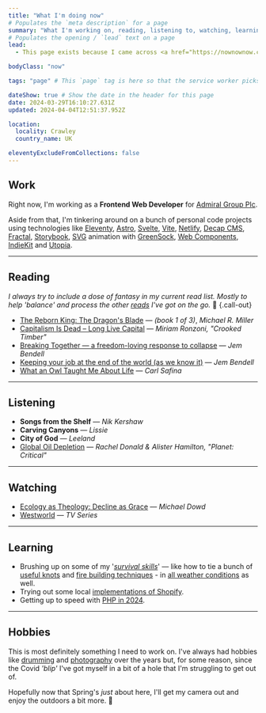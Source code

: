 ```yaml
---
title: "What I'm doing now"
# Populates the `meta description` for a page
summary: "What I'm working on, reading, listening to, watching, learning, and some hobbies I'm enjoying at the moment."
# Populates the opening / `lead` text on a page
lead:
  - This page exists because I came across <a href="https://nownownow.com/">someone who had a 'now' page</a>. I liked the idea so much that I decided to create my own.

bodyClass: "now"

tags: "page" # This `page` tag is here so that the service worker picks them up. These pages are picked up in the `mainnav` or `footernav` loops

dateShow: true # Show the date in the header for this page
date: 2024-03-29T16:10:27.631Z
updated: 2024-04-04T12:51:37.952Z

location:
  locality: Crawley
  country_name: UK

eleventyExcludeFromCollections: false
---
```


## Work

Right now, I'm working as a **Frontend Web Developer** for [Admiral Group Plc](https://www.admiralgroup.co.uk/).

Aside from that, I'm tinkering around on a bunch of personal code projects using technologies like [Eleventy](https://www.11ty.io/), [Astro](https://astro.build/), [Svelte](https://svelte.dev/), [Vite](https://vitejs.dev/), [Netlify](https://www.netlify.com/), [Decap CMS](https://decapcms.org/), [Fractal](https://fractal.build/), [Storybook](https://storybook.js.org/), [SVG](https://developer.mozilla.org/en-US/docs/Web/SVG) animation with [GreenSock](https://greensock.com/), [Web Components](https://developer.mozilla.org/en-US/docs/Web/Web_Components), [IndieKit](https://getindiekit.com/) and [Utopia](https://utopia.fyi/).

---

## Reading

*I always try to include a dose of fantasy in my current read list. Mostly to help 'balance' and process the other [reads](/reading) I've got on the go.* 😬 {.call-out}

* [The Reborn King: The Dragon's Blade](https://www.michaelrmiller.co.uk/therebornking) &mdash; *(book 1 of 3)*, *Michael R. Miller*
* [Capitalism Is Dead – Long Live Capital](https://crookedtimber.org/2024/03/25/capitalism-is-dead-long-live-capital/) &mdash; *Miriam Ronzoni, "Crooked Timber"*
* [Breaking Together &mdash; a freedom-loving response to collapse](https://jembendell.com/2023/04/08/breaking-together-a-freedom-loving-response-to-collapse/) &mdash; *Jem Bendell*
* [Keeping your job at the end of the world (as we know it)](https://jembendell.com/2024/04/03/keeping-your-job-at-the-end-of-the-world-as-we-know-it/) &mdash; *Jem Bendell*
* [What an Owl Taught Me About Life](https://time.com/6320590/owls-nature-carl-safina/) &mdash; *Carl Safina*

---

## Listening

* **Songs from the Shelf** &mdash; *Nik Kershaw*
* **Carving Canyons** &mdash; *Lissie*
* **City of God** &mdash; *Leeland*
* [Global Oil Depletion](https://www.planetcritical.com/p/global-oil-depletion) &mdash; *Rachel Donald & Alister Hamilton, "Planet: Critical"*

---

## Watching

* [Ecology as Theology: Decline as Grace](https://youtu.be/SQYrkhAuJH0) &mdash; *Michael Dowd*
* [Westworld](https://www.imdb.com/title/tt0475784/) &mdash; *TV Series*

---

## Learning

* Brushing up on some of my '*[survival skills](https://youtu.be/BFheNvvJGoQ)*' &mdash; like how to tie a bunch of [useful knots](https://youtu.be/kA48yzKYp3Q) and [fire building techniques](https://youtu.be/7v4twfXG2uY) - in [all weather conditions](https://youtu.be/QiYlEyvDbco) as well.
* Trying out some local [implementations of Shopify](https://youtu.be/WY9q2PVd2q4).
* Getting up to speed with [PHP in 2024](https://stitcher.io/blog/php-in-2024).

---

## Hobbies

This is most definitely something I need to work on. I've always had hobbies like [drumming](/photos/2016-11-22/photo_201611222058) and [photography](/photos) over the years but, for some reason, since the Covid *'blip'* I've got myself in a bit of a hole that I'm struggling to get out of.

Hopefully now that Spring's *just* about here, I'll get my camera out and enjoy the outdoors a bit more. 🙂
